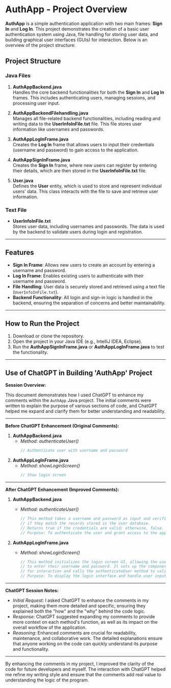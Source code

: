 # AuthApp - Project Overview

**AuthApp** is a simple authentication application with two main frames: **Sign In** and **Log In**. This project demonstrates the creation of a basic user authentication system using Java, file handling for storing user data, and building graphical user interfaces (GUIs) for interaction. Below is an overview of the project structure:

## Project Structure

### Java Files

1. **AuthAppBackend.java**  
   Handles the core backend functionalities for both the **Sign In** and **Log In** frames. This includes authenticating users, managing sessions, and processing user input.

2. **AuthAppBackendFilehandling.java**  
   Manages all file-related backend functionalities, including reading and writing data to the **UserInfoInFile.txt** file. This file stores user information like usernames and passwords.

3. **AuthAppLogInFrame.java**  
   Creates the **Log In** frame that allows users to input their credentials (username and password) to gain access to the application.

4. **AuthAppSignInFrame.java**  
   Creates the **Sign In** frame, where new users can register by entering their details, which are then stored in the **UserInfoInFile.txt** file.

5. **User.java**  
   Defines the **User** entity, which is used to store and represent individual users' data. This class interacts with the file to save and retrieve user information.

### Text File

- **UserInfoInFile.txt**  
  Stores user data, including usernames and passwords. The data is used by the backend to validate users during login and registration.

---

## Features

- **Sign In Frame**: Allows new users to create an account by entering a username and password.
- **Log In Frame**: Enables existing users to authenticate with their username and password.
- **File Handling**: User data is securely stored and retrieved using a text file (`UserInfoInFile.txt`).
- **Backend Functionality**: All login and sign-in logic is handled in the backend, ensuring the separation of concerns and better maintainability.

---

## How to Run the Project

1. Download or clone the repository.
2. Open the project in your Java IDE (e.g., IntelliJ IDEA, Eclipse).
3. Run the **AuthAppSignInFrame.java** or **AuthAppLogInFrame.java** to test the functionality.

---

## Use of ChatGPT in Building 'AuthApp' Project

**Session Overview:**

This document demonstrates how I used ChatGPT to enhance my comments within the `AuthApp` Java project. The initial comments were written to explain the purpose of various sections of code, and ChatGPT helped me expand and clarify them for better understanding and readability.

---

**Before ChatGPT Enhancement (Original Comments):**

1. **AuthAppBackend.java**
   - *Method: authenticateUser()*
     ```java
     // Authenticate user with username and password
     ```
2. **AuthAppLogInFrame.java**
   - *Method: showLoginScreen()*
     ```java
     // Show login screen
     ```

---

**After ChatGPT Enhancement (Improved Comments):**

1. **AuthAppBackend.java**
   - *Method: authenticateUser()*
     ```java
     // This method takes a username and password as input and verifies
     // if they match the records stored in the user database.
     // Returns true if the credentials are valid; otherwise, false.
     // Purpose: To authenticate the user and grant access to the application.
     ```

2. **AuthAppLogInFrame.java**
   - *Method: showLoginScreen()*
     ```java
     // This method initializes the login screen UI, allowing the user
     // to enter their username and password. It sets up the components
     // for interaction and calls the authenticateUser method to validate credentials.
     // Purpose: To display the login interface and handle user input.
     ```

---

**ChatGPT Session Notes:**

- *Initial Request*: I asked ChatGPT to enhance the comments in my project, making them more detailed and specific, ensuring they explained both the "how" and the "why" behind the code logic.
- *Response*: ChatGPT suggested expanding my comments to provide more context on each method's function, as well as its impact on the overall workflow of the application.
- *Reasoning*: Enhanced comments are crucial for readability, maintenance, and collaborative work. The detailed explanations ensure that anyone working on the code can quickly understand its purpose and functionality.

---

By enhancing the comments in my project, I improved the clarity of the code for future developers and myself. The interaction with ChatGPT helped me refine my writing style and ensure that the comments add real value to understanding the logic of the program.


